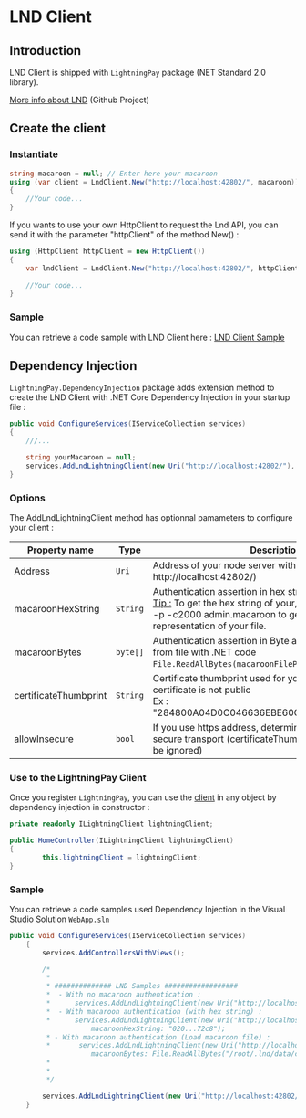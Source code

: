 # LND Client

## Introduction

LND Client is shipped with `LightningPay` package (NET Standard 2.0 library).

[More info about LND](https://github.com/lightningnetwork/lnd) (Github Project)

## Create the client

### Instantiate

```c#
string macaroon = null; // Enter here your macaroon
using (var client = LndClient.New("http://localhost:42802/", macaroon))
{
	//Your code...
}
```

If you wants to use your own HttpClient to request the Lnd API, you can send it with the parameter "httpClient" of the method New() : 

```c#
using (HttpClient httpClient = new HttpClient())
{
	var lndClient = LndClient.New("http://localhost:42802/", httpClient: httpClient);
    
	//Your code...
}
```

### Sample

You can retrieve a code sample with LND Client here : [LND Client Sample](/samples/LightningPay.Samples.Console/LndClientSample.cs)

## Dependency Injection

`LightningPay.DependencyInjection` package adds extension method to create the LND Client with .NET Core Dependency Injection in your startup file : 

```c#
public void ConfigureServices(IServiceCollection services)
{
	///...

	string yourMacaroon = null;
	services.AddLndLightningClient(new Uri("http://localhost:42802/"), yourMacaroon);
}


```

### Options

The AddLndLightningClient method has optionnal pamameters to configure your client : 

| Property name         | Type     | Description                                                  |
| --------------------- | -------- | ------------------------------------------------------------ |
| Address               | `Uri`    | Address of your node server with port (example : http://localhost:42802/) |
| macaroonHexString     | `String` | Authentication assertion in hex string format<br /><u>Tip :</u> To get the hex string of your, type the command xxd -p -c2000 admin.macaroon to get the hex representation of your file. |
| macaroonBytes         | `byte[]` | Authentication assertion in Byte array (to load macaron from file with .NET code `File.ReadAllBytes(macaroonFilePath)` ) |
| certificateThumbprint | `String` | Certificate thumbprint used for your https address if the certificate is not public<br />Ex : "284800A04D0C046636EBE60C37A4F527B8B550F3" |
| allowInsecure         | `bool`   | If you use https address, determine if you allow non secure transport (certificateThumbprint parameter will be ignored) |

### Use to the LightningPay Client

Once you register `LightningPay`, you can use the [client](/documentation/client.md) in any object by dependency injection in constructor : 

```c#
private readonly ILightningClient lightningClient;

public HomeController(ILightningClient lightningClient)
{
        this.lightningClient = lightningClient;
}
```

### Sample

You can retrieve a code samples used Dependency Injection in the Visual Studio Solution [`WebApp.sln`](/samples)

```c#
public void ConfigureServices(IServiceCollection services)
    {
        services.AddControllersWithViews();

        /*
         * 
         * ############## LND Samples ##################
         *  - With no macaroon authentication : 
         *      services.AddLndLightningClient(new Uri("http://localhost:8080/"));
         *  - With macaroon authentication (with hex string) : 
         *      services.AddLndLightningClient(new Uri("http://localhost:8080/"),
                    macaroonHexString: "020...72c8");
         * - With macaroon authentication (Load macaroon file) : 
         *       services.AddLndLightningClient(new Uri("http://localhost:8080/"),
                    macaroonBytes: File.ReadAllBytes("/root/.lnd/data/chain/bitcoin/mainnet/invoice.macaroon"));
         * 
         * 
         */

        services.AddLndLightningClient(new Uri("http://localhost:42802/"));
    }
```